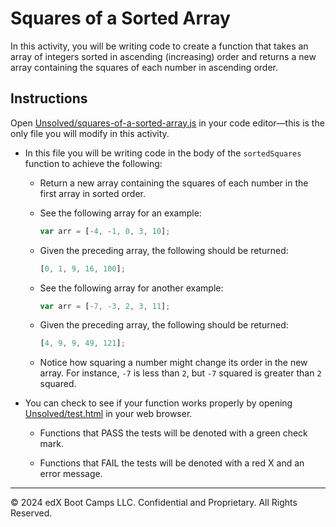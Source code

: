 # Squares of a Sorted Array

In this activity, you will be writing code to create a function that takes an array of integers sorted in ascending (increasing) order and returns a new array containing the squares of each number in ascending order.

## Instructions

Open [Unsolved/squares-of-a-sorted-array.js](Unsolved/squares-of-a-sorted-array.js) in your code editor&mdash;this is the only file you will modify in this activity.

* In this file you will be writing code in the body of the `sortedSquares` function to achieve the following:

  * Return a new array containing the squares of each number in the first array in sorted order.

  * See the following array for an example:

    ```js
    var arr = [-4, -1, 0, 3, 10];
    ```

  * Given the preceding array, the following should be returned:

    ```js
    [0, 1, 9, 16, 100];
    ```

  * See the following array for another example:

     ```js
    var arr = [-7, -3, 2, 3, 11];
    ```

  * Given the preceding array, the following should be returned:

    ```js
    [4, 9, 9, 49, 121];
    ```

  * Notice how squaring a number might change its order in the new array. For instance, `-7` is less than `2`, but `-7` squared is greater than `2` squared.

* You can check to see if your function works properly by opening [Unsolved/test.html](Unsolved/test.html) in your web browser.

  * Functions that PASS the tests will be denoted with a green check mark.

  * Functions that FAIL the tests will be denoted with a red X and an error message.

---
© 2024 edX Boot Camps LLC. Confidential and Proprietary. All Rights Reserved.
